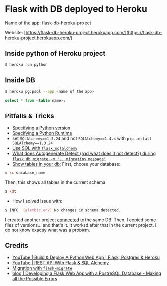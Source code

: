 # Flask with DB deployed to Heroku

Name of the app: flask-db-heroku-project

Website: [https://flask-db-heroku-project.herokuapp.com/](https://flask-db-heroku-project.herokuapp.com/)

## Inside python of Heroku project

```bash
$ heroku run python
```

## Inside DB

```bash
$ heroku pg:psql --app <name of the app>
```

```sql
select * from <table name>;
```

## Pitfalls & Tricks

- [Specifying a Python version](https://devcenter.heroku.com/articles/python-support#specifying-a-python-version)
- [Specifying a Python Runtime](https://devcenter.heroku.com/articles/python-runtimes)
- set `SQLAlchemy==1.3.24` and not `SQLAlchemy==1.4.<`  with `pip install SQLAlchemy==1.3.24`
- [Use SQL with `flask_sqlalchemy`](https://stackoverflow.com/a/22084672/13993545)
- [What does Autogenerate Detect (and what does it not detect?) during `flask db migrate -m "...migration message"`](https://alembic.sqlalchemy.org/en/latest/autogenerate.html#what-does-autogenerate-detect-and-what-does-it-not-detect)
- [Show tables in your db:](https://stackoverflow.com/a/769706/13993545)
First, choose your database:
```bash
$ \c database_name
```
Then, this shows all tables in the current schema:
```bash
$ \dt
```
- How I solved issue with:
```bash
$ INFO  [alembic.env] No changes in schema detected.
```
I created another project [connected](https://flask-migrate.readthedocs.io/en/latest/) to the same DB. Then, I copied some files of versions... and that's it. 
It worked after that in the current project. I do not know exactly what was a problem.

## Credits

- [YouTube | Build & Deploy A Python Web App | Flask, Postgres & Heroku](https://www.youtube.com/watch?v=w25ea_I89iM&t=302s)
- [YouTube | REST API With Flask & SQL Alchemy](https://www.youtube.com/watch?v=PTZiDnuC86g)
- [Migration with `flask-migrate`](https://flask-migrate.readthedocs.io/en/latest/)
- [blog | Developing a Flask Web App with a PostreSQL Database - Making all the Possible Errors](https://blog.theodo.com/2017/03/developping-a-flask-web-app-with-a-postresql-database-making-all-the-possible-errors/)